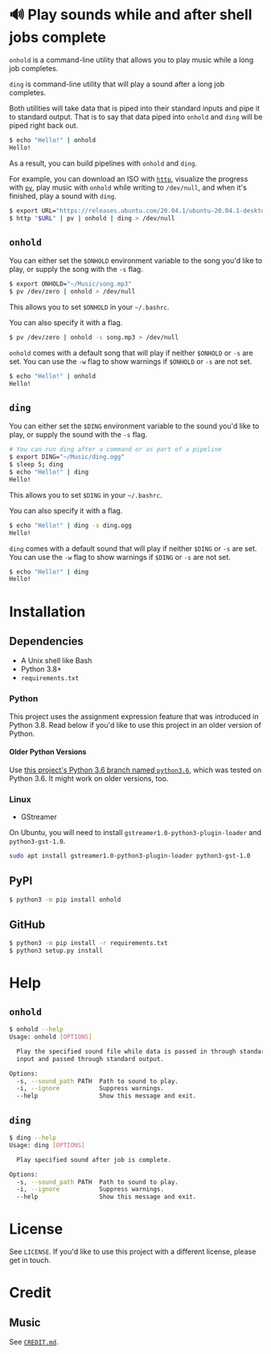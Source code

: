 # 🔊 Play sounds while and after shell jobs complete

`onhold` is a command-line utility that allows you to play music while a long job completes.

`ding` is command-line utility that will play a sound after a long job completes.

Both utilities will take data that is piped into their standard inputs and pipe it to standard output. That is to say that data piped into `onhold` and `ding` will be piped right back out.

```bash
$ echo "Hello!" | onhold
Hello!
```

As a result, you can build pipelines with `onhold` and `ding`.

For example, you can download an ISO with [`http`](https://httpie.org/), visualize the progress with [`pv`](http://www.ivarch.com/programs/pv.shtml), play music with `onhold` while writing to `/dev/null`, and when it's finished, play a sound with `ding`.

```bash
$ export URL="https://releases.ubuntu.com/20.04.1/ubuntu-20.04.1-desktop-amd64.iso"
$ http "$URL" | pv | onhold | ding > /dev/null
```

## `onhold`

You can either set the `$ONHOLD` environment variable to the song you'd like to play, or supply the song with the `-s` flag.

```bash
$ export ONHOLD="~/Music/song.mp3"
$ pv /dev/zero | onhold > /dev/null
```

This allows you to set `$ONHOLD` in your `~/.bashrc`.

You can also specify it with a flag.

```bash
$ pv /dev/zero | onhold -s song.mp3 > /dev/null
```

`onhold` comes with a default song that will play if neither `$ONHOLD` or `-s` are set. You can use the `-w` flag to show warnings if `$ONHOLD` or `-s` are not set.

```bash
$ echo "Hello!" | onhold
Hello!
```

## `ding`

You can either set the `$DING` environment variable to the sound you'd like to play, or supply the sound with the `-s` flag.

```bash
# You can run ding after a command or as part of a pipeline
$ export DING="~/Music/ding.ogg"
$ sleep 5; ding
$ echo "Hello!" | ding
Hello!
```

This allows you to set `$DING` in your `~/.bashrc`.

You can also specify it with a flag.

```bash
$ echo "Hello!" | ding -s ding.ogg
Hello!
```

`ding` comes with a default sound that will play if neither `$DING` or `-s` are set. You can use the `-w` flag to show warnings if `$DING` or `-s` are not set.

```bash
$ echo "Hello!" | ding
Hello!
```

# Installation
## Dependencies
 - A Unix shell like Bash
 - Python 3.8+
 - `requirements.txt`

### Python 

This project uses the assignment expression feature that was introduced in Python 3.8. Read below if you'd like to use this project in an older version of Python.

#### Older Python Versions

Use [this project's Python 3.6 branch named `python3.6`](https://github.com/alexdelorenzo/onhold/tree/python3.6), which was tested on Python 3.6. It might work on older versions, too.

### Linux
 - GStreamer

On Ubuntu, you will need to install `gstreamer1.0-python3-plugin-loader` and `python3-gst-1.0`.
```bash
sudo apt install gstreamer1.0-python3-plugin-loader python3-gst-1.0
```

## PyPI
```bash
$ python3 -m pip install onhold
```

## GitHub
```bash
$ python3 -m pip install -r requirements.txt
$ python3 setup.py install
```

# Help
## `onhold`
```bash
$ onhold --help
Usage: onhold [OPTIONS]

  Play the specified sound file while data is passed in through standard
  input and passed through standard output.

Options:
  -s, --sound_path PATH  Path to sound to play.
  -i, --ignore           Suppress warnings.
  --help                 Show this message and exit.
```

## `ding`
```bash
$ ding --help
Usage: ding [OPTIONS]

  Play specified sound after job is complete.

Options:
  -s, --sound_path PATH  Path to sound to play.
  -i, --ignore           Suppress warnings.
  --help                 Show this message and exit.
```

# License
See `LICENSE`. If you'd like to use this project with a different license, please get in touch.


# Credit
## Music

See [`CREDIT.md`](/CREDIT.md).

